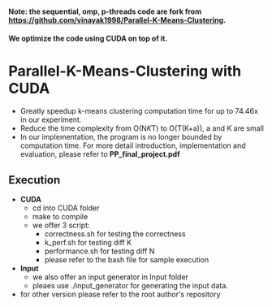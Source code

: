 #### Note: the sequential, omp, p-threads code are fork from https://github.com/vinayak1998/Parallel-K-Means-Clustering. 
#### We optimize the code using CUDA on top of it.
# Parallel-K-Means-Clustering with CUDA
- Greatly speedup k-means clustering computation time for up to 74.46x in our experiment.
- Reduce the time complexity from O(N*K*T) to O(T(K+a)), a and K are small
- In our implementation, the program is no longer bounded by computation time.
For more detail introduction, implementation and evaluation, please refer to **PP_final_project.pdf**

## Execution
- **CUDA**
  - cd into CUDA folder
  - make to compile
  - we offer 3 script:
    - correctness.sh for testing the correctness
    - k_perf.sh for testing diff K
    - performance.sh for testing diff N
    - please refer to the bash file for sample execution
- **Input**
  - we also offer an input generator in Input folder
  - pleaes use ./input_generator <N> for generating the input data.   
- for other version please refer to the root author's repository
 

